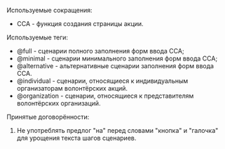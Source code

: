 Используемые сокращения:
- ССА - функция создания страницы акции.

Используемые теги:
- @full - сценарии полного заполнения форм ввода ССА;
- @minimal - сценарии минимального заполнения форм ввода ССА;
- @alternative - альтернативные сценарии заполнения форм ввода ССА.
- @individual - сценарии, относящиеся к индивидуальным организаторам волонтёрских акций.
- @organization - сценарии, относящиеся к представителям волонтёрских организаций.

Принятые договорённости:
1. Не употреблять предлог "на" перед словами "кнопка" и "галочка" для урощения текста шагов сценариев.

